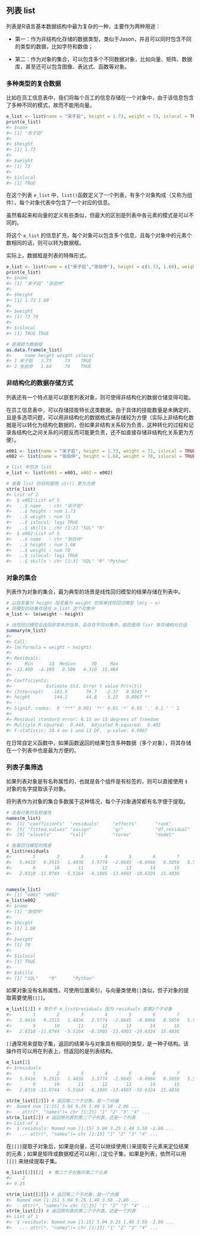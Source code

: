 
## 列表 list




列表是R语言基本数据结构中最为复杂的一种，主要作为两种用途：

* 第一：作为非结构化存储的数据类型，类似于Jason，并且可以同时包含不同的类型的数据，比如字符和数值；

* 第二：作为对象的集合，可以包含多个不同数据对象，比如向量、矩阵、数据库，甚至还可以包含图像、表达式、函数等对象。

### 多种类型的复合数据

比如在员工信息表中，我们将每个员工的信息存储在一个对象中，由于该信息包含了多种不同的模式，故而不能用向量。


```r
e_list <- list(name = "宋子启", height = 1.73, weight = 73, islocal = TRUE)
print(e_list)
#> $name
#> [1] "宋子启"
#> 
#> $height
#> [1] 1.73
#> 
#> $weight
#> [1] 73
#> 
#> $islocal
#> [1] TRUE
```

在这个列表 `e_list` 中，`list()`函数定义了一个列表，有多个对象构成（又称为组件），每个对象代表中包含了一个对应的信息。

虽然看起来和向量的定义有些类似，但最大的区别是列表中各元素的模式是可以不同的。

将这个 `e_list` 的信息扩充，每个对象可以包含多个信息，且每个对象中的元素个数相同的话，则可以转为数据框。

实际上，数据框是列表的特殊形式。


```r
e_list <- list(name = c("宋子启","张伯仲"), height = c(1.73, 1.68), weight = c(73, 70), islocal = c(TRUE, TRUE))
print(e_list)
#> $name
#> [1] "宋子启" "张伯仲"
#> 
#> $height
#> [1] 1.73 1.68
#> 
#> $weight
#> [1] 73 70
#> 
#> $islocal
#> [1] TRUE TRUE

# 直接转为数据框
as.data.frame(e_list)
#>     name height weight islocal
#> 1 宋子启   1.73     73    TRUE
#> 2 张伯仲   1.68     70    TRUE
```

### 非结构化的数据存储方式

列表还有一个特点是可以嵌套列表对象，则可使得非结构化的数据仓储变得可能。

在员工信息表中，可以存储技能特长这类数据。由于具体的技能数量是未确定的，且是多选项问题，可以用非结构化的数据格式来存储较为方便（实际上非结构化数据是可以转化为结构化数据的，但如果非结构关系较为负责，这种转化的过程和记录各结构化之间关系的问题反而可能更负责，还不如直接存储非结构化关系更为方便）。


```r
e001 <- list(name = "宋子启", height = 1.73, weight = 73, islocal = TRUE, skills = c("SQL", "R"))
e002 <- list(name = "张伯仲", height = 1.68, weight = 70, islocal = TRUE, skills = c("SQL", "R", "Python"))

# list 中包含 list
e_list <- list(e001 = e001, e002 = e002)

# 查看 list 的结构使用 str() 更为方便
str(e_list)
#> List of 2
#>  $ e001:List of 5
#>   ..$ name   : chr "宋子启"
#>   ..$ height : num 1.73
#>   ..$ weight : num 73
#>   ..$ islocal: logi TRUE
#>   ..$ skills : chr [1:2] "SQL" "R"
#>  $ e002:List of 5
#>   ..$ name   : chr "张伯仲"
#>   ..$ height : num 1.68
#>   ..$ weight : num 70
#>   ..$ islocal: logi TRUE
#>   ..$ skills : chr [1:3] "SQL" "R" "Python"
```

### 对象的集合

列表作为对象的集合，最为典型的场景是线性回归模型的结果存储在列表中。


```r
# 以自变量为 height 因变量为 weight 的简单线性回归模型 lm(y ~ x)
# 将模型的结果存储在 m_list 这个对象中
m_list <- lm(weight ~ height)

# 线性回归模型会返回非常多的信息，会存在不同对象中，故而使用 list 来存储相对合适
summary(m_list)
#> 
#> Call:
#> lm(formula = weight ~ height)
#> 
#> Residuals:
#>     Min      1Q  Median      3Q     Max 
#> -13.400  -4.190   0.506   4.310  15.484 
#> 
#> Coefficients:
#>             Estimate Std. Error t value Pr(>|t|)   
#> (Intercept)   -181.5       76.7   -2.37   0.0341 * 
#> height         144.2       44.8    3.22   0.0067 **
#> ---
#> Signif. codes:  0 '***' 0.001 '**' 0.01 '*' 0.05 '.' 0.1 ' ' 1
#> 
#> Residual standard error: 8.13 on 13 degrees of freedom
#> Multiple R-squared:  0.444,	Adjusted R-squared:  0.401 
#> F-statistic: 10.4 on 1 and 13 DF,  p-value: 0.0067
```

在日常自定义函数中，如果函数返回的结果包含多种数据（多个对象），将其存储在一个列表中也是最为方便的。

### 列表子集筛选

如果列表对象是有名称属性的，也就是各个组件是有标签的，则可以直接使用 `$` 对象的名字提取该子对象。

将列表作为对象的集合多数属于这种情况，每个子对象通常都有名字便于提取。


```r
# 查看对象的名称属性
names(m_list)
#>  [1] "coefficients"  "residuals"     "effects"       "rank"         
#>  [5] "fitted.values" "assign"        "qr"            "df.residual"  
#>  [9] "xlevels"       "call"          "terms"         "model"

# 查看回归模型的残差
m_list$residuals
#>        1        2        3        4        5        6        7        8 
#>   5.0416   9.2515   1.4836   3.5774  -2.8645  -0.0966   0.5059   5.5997 
#>        9       10       11       12       13       14       15 
#>   2.8318 -11.0744  -5.5164  -0.1905 -13.4003 -10.6324  15.4836


names(e_list)
#> [1] "e001" "e002"
e_list$e002
#> $name
#> [1] "张伯仲"
#> 
#> $height
#> [1] 1.68
#> 
#> $weight
#> [1] 70
#> 
#> $islocal
#> [1] TRUE
#> 
#> $skills
#> [1] "SQL"    "R"      "Python"
```

如果对象没有名称属性，可使用位置索引，与向量类使用`[]`类似，但子对象的提取需要使用`[[]]`。


```r
m_list[[2]] # 等价于 m_list$residuals 因为 residuals 是第2个子对象
#>        1        2        3        4        5        6        7        8 
#>   5.0416   9.2515   1.4836   3.5774  -2.8645  -0.0966   0.5059   5.5997 
#>        9       10       11       12       13       14       15 
#>   2.8318 -11.0744  -5.5164  -0.1905 -13.4003 -10.6324  15.4836
```

`[]`通常用来提取子集，返回的结果与与对象具有相同的类型，是一种子结构。该操作符可以用在列表上，但返回的是列表结构。


```r
m_list[2]
#> $residuals
#>        1        2        3        4        5        6        7        8 
#>   5.0416   9.2515   1.4836   3.5774  -2.8645  -0.0966   0.5059   5.5997 
#>        9       10       11       12       13       14       15 
#>   2.8318 -11.0744  -5.5164  -0.1905 -13.4003 -10.6324  15.4836

str(m_list[[2]]) # 返回第二个子对象，是一个向量
#>  Named num [1:15] 5.04 9.25 1.48 3.58 -2.86 ...
#>  - attr(*, "names")= chr [1:15] "1" "2" "3" "4" ...
str(m_list[2]) # 返回原列表的第二个子列表，还是一个列表
#> List of 1
#>  $ residuals: Named num [1:15] 5.04 9.25 1.48 3.58 -2.86 ...
#>   ..- attr(*, "names")= chr [1:15] "1" "2" "3" "4" ...
```

在`[[]]`提取子对象后，如果是向量，还可以继续使用`[]`来提取子元素来定位结果的元素；如果是矩阵或数据框还可以用`[,]`定位子集，如果是列表，依然可以用 `[[]]` 来继续提取子集。


```r
m_list[[2]][2]  # 第二个子对象的第二个元素
#>    2 
#> 9.25

str(m_list[[2]]) # 返回第二个子对象，是一个向量
#>  Named num [1:15] 5.04 9.25 1.48 3.58 -2.86 ...
#>  - attr(*, "names")= chr [1:15] "1" "2" "3" "4" ...
str(m_list[2]) # 返回原列表的第二个子列表，还是一个列表
#> List of 1
#>  $ residuals: Named num [1:15] 5.04 9.25 1.48 3.58 -2.86 ...
#>   ..- attr(*, "names")= chr [1:15] "1" "2" "3" "4" ...
```




    


